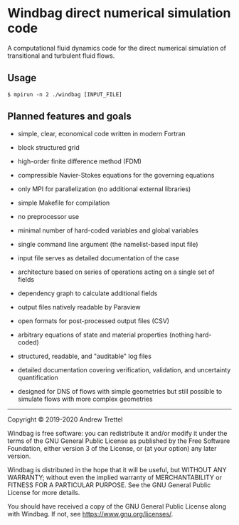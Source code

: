 Windbag direct numerical simulation code
========================================

A computational fluid dynamics code for the direct numerical simulation of
transitional and turbulent fluid flows.


Usage
-----

    $ mpirun -n 2 ./windbag [INPUT_FILE]


Planned features and goals
--------------------------

- simple, clear, economical code written in modern Fortran

- block structured grid

- high-order finite difference method (FDM)

- compressible Navier-Stokes equations for the governing equations

- only MPI for parallelization (no additional external libraries)

- simple Makefile for compilation

- no preprocessor use

- minimal number of hard-coded variables and global variables

- single command line argument (the namelist-based input file)

- input file serves as detailed documentation of the case

- architecture based on series of operations acting on a single set of fields

- dependency graph to calculate additional fields

- output files natively readable by Paraview

- open formats for post-processed output files (CSV)

- arbitrary equations of state and material properties (nothing hard-coded)

- structured, readable, and "auditable" log files

- detailed documentation covering verification, validation, and uncertainty
  quantification

- designed for DNS of flows with simple geometries but still possible to
  simulate flows with more complex geometries


-------------------------------------------------------------------------------

Copyright © 2019-2020 Andrew Trettel

Windbag is free software: you can redistribute it and/or modify it under the
terms of the GNU General Public License as published by the Free Software
Foundation, either version 3 of the License, or (at your option) any later
version.

Windbag is distributed in the hope that it will be useful, but WITHOUT ANY
WARRANTY; without even the implied warranty of MERCHANTABILITY or FITNESS FOR A
PARTICULAR PURPOSE.  See the GNU General Public License for more details.

You should have received a copy of the GNU General Public License along with
Windbag.  If not, see <https://www.gnu.org/licenses/>.
